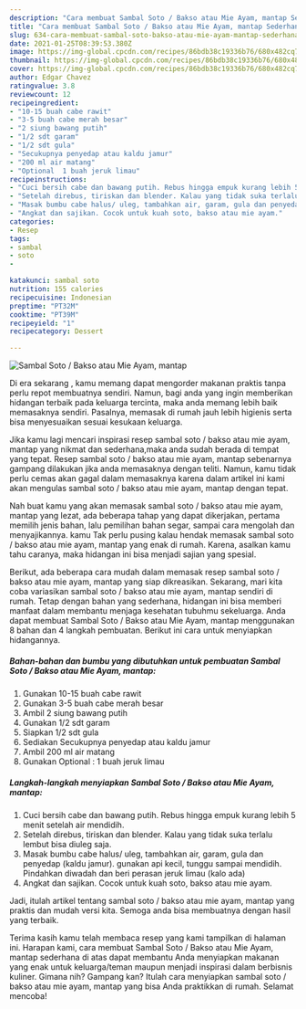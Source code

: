 ```yaml
---
description: "Cara membuat Sambal Soto / Bakso atau Mie Ayam, mantap Sederhana dan Mudah Dibuat"
title: "Cara membuat Sambal Soto / Bakso atau Mie Ayam, mantap Sederhana dan Mudah Dibuat"
slug: 634-cara-membuat-sambal-soto-bakso-atau-mie-ayam-mantap-sederhana-dan-mudah-dibuat
date: 2021-01-25T08:39:53.380Z
image: https://img-global.cpcdn.com/recipes/86bdb38c19336b76/680x482cq70/sambal-soto-bakso-atau-mie-ayam-mantap-foto-resep-utama.jpg
thumbnail: https://img-global.cpcdn.com/recipes/86bdb38c19336b76/680x482cq70/sambal-soto-bakso-atau-mie-ayam-mantap-foto-resep-utama.jpg
cover: https://img-global.cpcdn.com/recipes/86bdb38c19336b76/680x482cq70/sambal-soto-bakso-atau-mie-ayam-mantap-foto-resep-utama.jpg
author: Edgar Chavez
ratingvalue: 3.8
reviewcount: 12
recipeingredient:
- "10-15 buah cabe rawit"
- "3-5 buah cabe merah besar"
- "2 siung bawang putih"
- "1/2 sdt garam"
- "1/2 sdt gula"
- "Secukupnya penyedap atau kaldu jamur"
- "200 ml air matang"
- "Optional  1 buah jeruk limau"
recipeinstructions:
- "Cuci bersih cabe dan bawang putih. Rebus hingga empuk kurang lebih 5 menit setelah air mendidih."
- "Setelah direbus, tiriskan dan blender. Kalau yang tidak suka terlalu lembut bisa diuleg saja."
- "Masak bumbu cabe halus/ uleg, tambahkan air, garam, gula dan penyedap (kaldu jamur). gunakan api kecil, tunggu sampai mendidih. Pindahkan diwadah dan beri perasan jeruk limau (kalo ada)"
- "Angkat dan sajikan. Cocok untuk kuah soto, bakso atau mie ayam."
categories:
- Resep
tags:
- sambal
- soto
- 

katakunci: sambal soto  
nutrition: 155 calories
recipecuisine: Indonesian
preptime: "PT32M"
cooktime: "PT39M"
recipeyield: "1"
recipecategory: Dessert

---
```



![Sambal Soto / Bakso atau Mie Ayam, mantap](https://img-global.cpcdn.com/recipes/86bdb38c19336b76/680x482cq70/sambal-soto-bakso-atau-mie-ayam-mantap-foto-resep-utama.jpg)

Di era  sekarang , kamu memang dapat mengorder makanan praktis tanpa perlu repot membuatnya sendiri. Namun, bagi anda yang ingin memberikan hidangan terbaik pada keluarga tercinta, maka anda memang lebih baik memasaknya sendiri. Pasalnya, memasak di rumah jauh lebih higienis serta bisa menyesuaikan sesuai kesukaan keluarga.

Jika kamu lagi mencari inspirasi resep sambal soto / bakso atau mie ayam, mantap yang nikmat dan sederhana,maka anda sudah berada di tempat yang tepat. Resep sambal soto / bakso atau mie ayam, mantap  sebenarnya gampang dilakukan jika anda memasaknya dengan teliti. Namun, kamu tidak perlu cemas akan gagal dalam memasaknya 
karena dalam artikel ini kami akan mengulas sambal soto / bakso atau mie ayam, mantap dengan tepat.  



Nah buat kamu yang akan memasak sambal soto / bakso atau mie ayam, mantap yang lezat, ada beberapa tahap yang dapat dikerjakan, pertama memilih jenis bahan, lalu pemilihan bahan segar, sampai cara mengolah dan menyajikannya. kamu Tak perlu pusing kalau hendak memasak sambal soto / bakso atau mie ayam, mantap yang enak di rumah. Karena, asalkan kamu  tahu caranya, maka hidangan ini bisa menjadi sajian yang spesial.

Berikut, ada beberapa cara mudah dalam memasak resep sambal soto / bakso atau mie ayam, mantap yang siap dikreasikan. Sekarang, mari kita coba variasikan sambal soto / bakso atau mie ayam, mantap sendiri di rumah. Tetap dengan bahan yang sederhana, hidangan ini bisa memberi manfaat dalam membantu menjaga kesehatan tubuhmu sekeluarga. Anda dapat membuat Sambal Soto / Bakso atau Mie Ayam, mantap menggunakan 8 bahan dan 4 langkah pembuatan. Berikut ini cara untuk menyiapkan hidangannya.

<!--inarticleads1-->

##### Bahan-bahan dan bumbu yang dibutuhkan untuk pembuatan Sambal Soto / Bakso atau Mie Ayam, mantap:

1. Gunakan 10-15 buah cabe rawit
1. Gunakan 3-5 buah cabe merah besar
1. Ambil 2 siung bawang putih
1. Gunakan 1/2 sdt garam
1. Siapkan 1/2 sdt gula
1. Sediakan Secukupnya penyedap atau kaldu jamur
1. Ambil 200 ml air matang
1. Gunakan Optional : 1 buah jeruk limau




<!--inarticleads2-->

##### Langkah-langkah menyiapkan Sambal Soto / Bakso atau Mie Ayam, mantap:

1. Cuci bersih cabe dan bawang putih. Rebus hingga empuk kurang lebih 5 menit setelah air mendidih.
1. Setelah direbus, tiriskan dan blender. Kalau yang tidak suka terlalu lembut bisa diuleg saja.
1. Masak bumbu cabe halus/ uleg, tambahkan air, garam, gula dan penyedap (kaldu jamur). gunakan api kecil, tunggu sampai mendidih. Pindahkan diwadah dan beri perasan jeruk limau (kalo ada)
1. Angkat dan sajikan. Cocok untuk kuah soto, bakso atau mie ayam.




Jadi, itulah artikel tentang  sambal soto / bakso atau mie ayam, mantap  yang praktis dan mudah versi kita. Semoga anda bisa membuatnya dengan hasil yang terbaik. 

Terima kasih kamu telah membaca resep yang kami tampilkan di halaman ini. Harapan kami, cara membuat  Sambal Soto / Bakso atau Mie Ayam, mantap sederhana di atas dapat membantu Anda menyiapkan makanan yang enak untuk keluarga/teman maupun menjadi inspirasi dalam berbisnis kuliner. Gimana nih? Gampang kan? Itulah cara menyiapkan sambal soto / bakso atau mie ayam, mantap yang bisa Anda praktikkan di rumah. Selamat mencoba!

